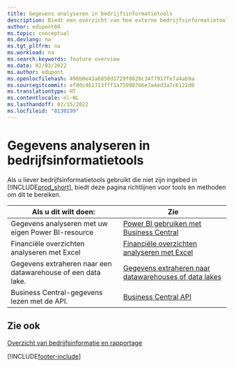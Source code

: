 ```yaml
---
title: Gegevens analyseren in bedrijfsinformatietools
description: Biedt een overzicht van hoe externe bedrijfsinformatietools kunnen werken met Business Central-gegevens.
author: edupont04
ms.topic: conceptual
ms.devlang: na
ms.tgt_pltfrm: na
ms.workload: na
ms.search.keywords: feature overview
ms.date: 02/03/2022
ms.author: edupont
ms.openlocfilehash: 498b0e43a6858d1729f0828c34f7917fe7a4ab9a
ms.sourcegitcommit: ef80c461713fff1a75998766e7a4ed3a7c6121d0
ms.translationtype: HT
ms.contentlocale: nl-NL
ms.lasthandoff: 02/15/2022
ms.locfileid: "8130199"
---
```

# <a name="analyze-data-in-business-intelligence-tools"></a>Gegevens analyseren in bedrijfsinformatietools

Als u liever bedrijfsinformatietools gebruikt die niet zijn ingebed in [!INCLUDE[prod_short](includes/prod_short.md)], biedt deze pagina richtlijnen voor tools en methoden om dit te bereiken.

| Als u dit wilt doen: | Zie |
| --- | --- |
|Gegevens analyseren met uw eigen Power BI-resource| [Power BI gebruiken met Business Central](admin-powerbi.md) |
|Financiële overzichten analyseren met Excel| [Financiële overzichten analyseren met Excel](finance-analyze-excel.md) |
|Gegevens extraheren naar een datawarehouse of een data lake. |[Gegevens extraheren naar datawarehouses of data lakes](/dynamics365/business-central/dev-itpro/performance/performance-developer#efficient-extracts-to-data-lakes-or-data-warehouses)|
|Business Central-gegevens lezen met de API.| [Business Central API](/dynamics365/business-central/dev-itpro/api-reference/v2.0/)|

## <a name="see-also"></a>Zie ook

[Overzicht van bedrijfsinformatie en rapportage](reports-use-reports.md)


[!INCLUDE[footer-include](includes/footer-banner.md)]